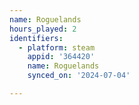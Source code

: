 ```yaml
---
name: Roguelands
hours_played: 2
identifiers:
  - platform: steam
    appid: '364420'
    name: Roguelands
    synced_on: '2024-07-04'

---
```

